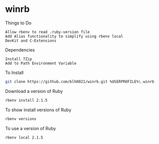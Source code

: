 winrb
=======================

Things to Do
```
Allow rbenv to read .ruby-version file
Add Alias functionality to simplify using rbenv local
DevKit and C-Extensions
```

Dependencies
```
Install 7Zip
Add to Path Environment Variable
```

To Install
```bash
git clone https://github.com/blh0021/winrb.git %USERPROFILE%\.winrb
```

Download a version of Ruby
```bash
rbenv install 2.1.5
```

To show install versions of Ruby
```bash
rbenv versions
```

To use a version of Ruby
```bash
rbenv local 2.1.5
```
